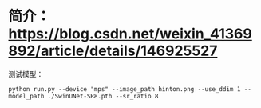 # 简介：https://blog.csdn.net/weixin_41369892/article/details/146925527

测试模型：
```
python run.py --device "mps" --image_path hinton.png --use_ddim 1 --model_path ./SwinUNet-SR8.pth --sr_ratio 8
```
